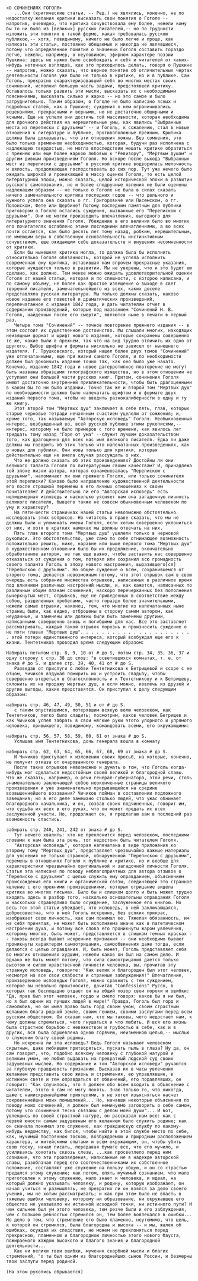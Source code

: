 

    <О СОЧИНЕНИЯХ ГОГОЛЯ>
       ...Они (критические статьи. -- Ред.) не являлись, конечно, не по недостатку желания критики высказать свои понятия о Гоголе -- напротив, очевидно, что критика сочувствовала ему более, нежели кому бы то ни было из [великих] русских писателей,-- но по трудности изложить эти понятия в такой форме, какая требовалась русскою публикою,-- хотя, повидимому, ничего не было легче и проще, как написать эти статьи, постоянно обещаемые и никогда не являвшиеся, потому что определенное понятие о значении Гоголя составить гораздо легче, нежели, например, о неуловимом, эфирном характере поэзии Пушкина: здесь не нужно было освобождать и себя и читателей от каких-нибудь неточных взглядов, как это приходилось делать, говоря о Пушкине -- напротив, можно сказать, что верное понятие об отличительных чертах деятельности Гоголя уже было не только в критике, но и в публике. Сам Гоголь, прекрасно охарактеризовавший себя во многих местах своих сочинений, исполнил большую часть задачи, предстоявшей критику. Оставалось только развить эти мысли, высказать их с необходимыми пояснениями, высказать сильно и жарко -- но это самое и было затруднительно. Таким образом, о Гоголе не было написано ясных и подробных статей, как о Пушкине; суждения о нем ограничивались рецензиями, прекрасными и верными, но не достаточно обширными и ясными. Еще не успели они достичь той массивности, которая необходима для прочного действия на нерешительные умы, как явились "Выбранные места из переписки с друзьями" -- и Гоголь, к сожалению, стал в новые отношения к литературе и публике, противоположные прежним. Критика должна была доказывать, что эти отношения ложны. Без сомнения, это было только временною необходимостью, которая, будучи раз исполнена с надлежащею твердостью, не могла впоследствии мешать критике обратиться с прежнею или еще более жаркою любовью к "Ревизору", "Мертвым душам" и другим дивным произведениям Гоголя. Но вскоре после выхода "Выбранных мест из переписки с друзьями" в русской критике водворилась мелочность и вялость, продолжающая господствовать до сих пор. Тут уже нечего было ожидать широкой и проникающей в массу оценки Гоголя, то есть целой литературной эпохи, можно сказать, целой исторической эпохи в развитии русского самопознания, но и более сподручные явления не были оценены надлежащим образом -- не только о Гоголе не была в силах сказать ничего замечательного критика последних годов -- что дельного и нужного успела она сказать о гг. Григоровиче или Писемском, о гг. Полонском, Фете или Щербине? Потому последним памятным для публики приговором о Гоголе остались суждения, вызванные его "Перепискою с друзьями". Они не могли производить впечатления, выгодного для литературного значения Гоголя. Убеждение в его величии было во многих его почитателях ослаблено этими последними впечатлениями, а во всех почти остается, как было десять лет тому назад, робким, нерешительным, не имеющим веры в собственную основательность инстинктивным сочувствием, еще ожидающим себе доказательств и внушения несомненности от критики. 
       Если бы нынешняя критика могла, то должна была бы исполнить относительно Гоголя обязанность, которой не успела исполнить современная ему критика, оставившая нам впрочем прекрасные указания, которые нуждаются только в развитии. Мы не уверены, что и это будет ею сделано, как должно. Тем менее можно ожидать удовлетворительной оценки Гоголя от нашей статьи, которая и по спешности, с которою написана, и по самому объему, не более как простое извещение о выходе в свет творений писателя, замечательнейшего из всех, каких доселе представляла русская литература. Мы только должны сказать, каково новое издание его повестей и драматических произведений, перепечатанное с издания 1842 года, и дать читателям отчет в содержании произведений, которые под названием "Сочинений Н. В. Гоголя, найденных после его смерти", являются ныне в печати в первый раз. 
       Четыре тома "Сочинений" -- точное повторение прежнего издания -- в этом состоит их существенное достоинство. Мы слышали многих, находящих неизящным формат и шрифт нового издания, которые сохранены совершенно те же, какие были в прежнем, так что на вид трудно отличить их одно от другого. Выбор шрифта и формата нисколько не зависел от нынешнего издателя. Г. Трушковского, который нашел более двух томов "Сочинений" уже отпечатанными, еще при жизни самого Гоголя, и по необходимости должен был докончить издание точно так, как оно было уже начато. Конечно, издание 1842 года и новое дагерротипное повторение не могут быть названы образцами типографского изящества, но в этом отношении не уступают они большей части русских книг. Притом, сочинения Гоголя имеют достаточно внутренней привлекательности, чтобы быть драгоценными в каком бы то ни было издании. Точно так же и второй том "Мертвых душ" по необходимости должно было напечатать шрифтом и в формате двух изданий первого тома, чтобы не вводить разнокалиберности в одну и ту же книгу. 
       Этот второй том "Мертвых душ" заключает в себе пять, глав, которых старые черновые тетради нечаянным счастием уцелели от сожжения; и, кроме того, так называемую "Авторскую исповедь" Гоголя. Необыкновенный интерес, возбужденный во, всей русской публике этими рукописями,-- интерес, которому не было примеров с того времени, как явилось лет тридцать тому назад "Горе от ума" --служит лучшим доказательством того, как драгоценно для всех нас имя великого писателя. Едва ли даже должны мы говорить об этих только что напечатанных произведениях, как о новых для публики. Они новы только для критики, которая действительно еще не имела случая рассуждать о них. 
       Что же должно сказать об этих произведениях? Достойны ли они великого таланта Гоголя по литературным своим качествам? И, принадлежа той эпохе жизни автора, которая ознаменовалась "Перепискою с друзьями", напоминают ли они прежнего Гоголя, или только сочинителя этой переписки? Каково было направление художественной деятельности его после страшной перемены в его личных отношениях к своим почитателям? И действительно ли его "Авторская исповедь" есть нелицемерная исповедь и насколько уясняет нам она загадочную личность великого писателя, бывшего также не совсем обыкновенным человеком по уму и характеру? 
       На пяти-шести страничках нашей статьи невозможно обстоятельно исследовать этих вопросов. Но читатель в праве сказать, что мы не должны были и упоминать имени Гоголя, если хотим совершенно уклониться от них, и хотя в кратких намеках мы должны отвечать на них. 
       Пять глав второго тома "Мертвых душ" уцелели только в черновой рукописи. Это обстоятельство, уже само по себе отнимающее возможность положительно решить, ниже, наравне или выше первого тома "Мертвых душ" в художественном отношении было бы их продолжение, окончательно обработанное автором, не так еще важно, чтобы заставить нас совершенно отказаться от суждения о том, потерял или сохранил всю громадность своего таланта Гоголь в эпоху нового настроения, выразившего[ся] "Перепискою с друзьями". Но общее суждение о всем, сохранившемся от второго тома, делается невозможным потому, что этот отрывок сам в свою очередь есть собрание множества отрывков, написанных в различное время под влиянием различных настроений мысли, и, как кажется, написанных по различным общим планам сочинения, наскоро перечерканных без пополнения вычеркнутых мест, отрывков, еще не приведенных в соответствие между собою, разделенных пробелами, часто гораздо более значительными, нежели самые отрывки, наконец, тем, что многие из напечатанных ныне страниц были, как видно, отброшены в сторону самим автором, как неудачные, и заменены или должны были быть заменены другими, написанными совершенно вновь и погибшими для нас. Все это заставляет рассматривать, каждый такой отрывок порознь и произносить суждение о не пяти главах "Мертвых душ". . . . . . . . . . . . . . . . . . . . . . этой потери единственного интереса, который возбуждал еще его к жизни. Тентетников проводил время следующим образом:

    Набирать петитом стр. 8, 9, 10 от # до S, потом стр. 34, 35, 36, 37 и одну сторону с стр. 38 до слов: "в осветившихся комнатах, т. е. от знака # до S. и далее стр. 39, 40, 41 от # до S.
       Разведав от прислуги о любви Тентетникова к Бетрищевой и ссоре с ее отцом, Чичиков вздумал помирить их и устроить свадьбу, чтобы совершенно втереться в благосклонность и к Тентетникову и к Бетрищеву, склонить их на продажу мертвых душ, а если можно, извлечь из друзей и другие выгоды, какие представятся. Он приступил к делу следующим образом:

    набирать стр. 46, 47, 49, 50, 51 и от # до S.
       с таким опустившимся, потерявшим всякую волю человеком, как Тентетников, легко было сладить; посмотрим, каков человек Бетрищев и как Чичиков успел забрать в свои мягкие руки этого упорного и упрямого человека, привыкшего, повидимому, командовать всеми, его окружающими:

    набирать стр. 56, 57, 58, 59, 60, 61 от знака # до S.
       Услышав имя Тентетникова, дочь генерала вошла в комнату

    набирать стр. 62, 63, 64, 65, 66, 67, 68, 69 от знака # до S.
       И Чичиков приступает к изложению своих просьб, на которые, конечно, не получит отказа от очарованного генерала. 
       После таких отрывков невозможно и думать о том, что Гоголь когда-нибудь мог сделаться недостойным своей великой и благородной славы. Что же сказать, например, о речи генерал-губернатора, этой речи, столь знаменательно заключающей собою неоконченные страницы великого произведения и уже знаменательно прерывающейся на средине возвышеннейшего воззвания? Чичиков пойман в составлении подложного завещания; но в его деле замешано столько людей, что ужас обнимает благородного начальника, и он, созвав своих подчиненных, говорит им, что судьба их всех в его руках, что он может предать их всех заслуженной участи. Но, продолжает он, я предлагаю вам в последний раз возможность спастись.

    забирать стр. 240, 241, 242 от знака # до S.
       Тут нечего хвалить: кто не преклонится перед человеком, последними словами к нам была эта речь, тот недостоин быть читателем Гоголя. 
       "Авторская исповедь", которая напечатана в виде приложения ко второму тому "Мертвых душ", представляет чрезвычайно важные материалы для уяснения не только странной, обнаруженной "Перепискою с друзьями", перемены в отношениях Гоголя к публике и критике, но и вообще для характеристики чрезвычайно оригинальной и загадочной личности Гоголя. Статья эта написана по поводу неблагоприятных для автора отзывов о "Переписке с друзьями" с целью служить ему оправданием, объяснением происхождения его книги и органической связи, соединяющей это странное явление с его прежними произведениями, которых отрицание видела критика во многих письмах. Было бы и слишком долго и быть может трудно входить здесь в разбор того, насколько основательны оправдания Гоголя и насколько справедливо было осуждение, заслуженное его книгою. Но весь тон этой статьи убеждает, что исповедь, в ней заключающаяся, добросовестна, что в ней Гоголь искренно, без всяких прикрас, изображает свою личность, как сам понимал ее. Тяжелая обязанность, им на себя принятая, не может быть исполняема иначе как в патетическом настроении духа, и потому все слова его проникнуты жаром увлечения, которому многое, быть может, представляется в слишком темных красках -- таковы всегда бывают искренние признания -- они необходимо бывают проникнуты характером самоотрицания, самообвинения даже тогда, если делаются с целью оправдания. И, быть может, Гоголь представляет себя во многих отношениях худшим, нежели каков он был на самом деле. И однако же быть может потому, что сила самоотрицания дается только высотою и силою нравственной личности человека, вы, прочитав эту странную исповедь, говорите: "Как велик и благороден был этот человек, несмотря на все свои слабости и странные заблуждения!" Впечатление, произведенное исповедью Гоголя, можно сравнить с тем суждением, которое вы невольно произносите, дочитав "Confessions" Руссо, в которых так беспощадно отдает он на общий позор свои пороки и ошибки: "Да, прав был этот человек, гордо и смело говоря: каков бы я ни был, но я был одним из лучших людей в мире!" Правда, Гоголь был горд и самолюбив, но он имел право быть горд своим умом, своим страстным желанием блага родной земле, своим гением, своими заслугами перед всем русским обществом. Он сказал нам, кто мы таковы, чего недостает нам, к чему должны стремиться, чего гнушаться и что любить. И вся его жизнь была страстною борьбою с невежеством и грубостью в себе, как и в других, вся была одушевлена одною горячею, неизменною целью,-- мыслью о служении благу своей родины. 
       Но искренна ли эта исповедь? Ведь Гоголя называют человеком скрытным, даже любившим притворяться, пускать пыль в глаза? Ну да, он сам говорит, что, подобно всякому человеку с глубокой натурой и великим умом, не любил выдавать на превратный людской суд своих задушевных мыслей. Но содержание и тон "Авторской исповеди" ручаются за глубокую правдивость признании. Высказав их в часы увлечения желанием представить свою жизнь и стремления, ею управлявшие, в истинном свете и тем оправдаться от обвинений, его подавлявших, он говорит: "Как случилось, что я должен обо всем входить в объяснение с читателем, этого я сам не могу понять. Знаю только то, что никогда, даже с наиискреннейшими приятелями, я не хотел изъясняться насчет сокровеннейших моих помышлений... Но, начавши некоторые объяснения по поводу моих сочинений, я должен был неминуемо заговорить о себе самом, потому что сочинения теcно связаны с делом моей души"... И вот, увлекшись по своей страстной натуре, он рассказал нам все: как с первой юности самым задушевным его желанием было служить родине; как он сначала понимал это служение, как гражданскую службу по какому-нибудь ведомству, как бился, чтобы найти в этой службе место по себе, как, мучимый постоянною тоскою, возбуждаемою и природным расположением характера, и житейскими опытами и всем окружающим, он, чтобы убить свою тоску, начал писать, передавая бумаге все, что его мучило, и усиливаясь хохотать сквозь слезы, ...как просветлело перед ним сознание, что эти произведения, написанные не в надежде авторской славы, разоблачая перед его соотечественниками их собственное положение, составляют уже служение на пользу общую, и он со страстью предался этому служению; как потом, опять мучимый сознанием, что мало приготовлен к этому служению, мало знает и человека, и идеал, на который должно указывать человеку, и родину, которую изображает, он начал учиться и размышлять, не превратно ли он взялся за дело своего учения, мы не хотим рассматривать; и как при этом было не впасть в тяжелые ошибки человеку, которому ни образование, ни окружавшее его общество не указывало ни истинной исходной точки, ни истинного пути? И чем сильнее был ум этого человека, тем резче были и его заблуждения, чем с большею ревностью стремился он, тем более вовлекался в ошибки... Но дело в том, что стремление его было пламенно, неутомимо, что цель, к которой он стремился, была благородна и высока -- и мы, жалея об ошибках, осуждая их следствия, не можем не преклоняться перед прекрасною, пламенною и благородною личностью этого нового Фауста, пожираемого жаждою высокого и благого знания и благородной деятельности... 
       Как ни велики твои ошибки, мученик скорбной мысли и благих стремлений, "о ты был одним из благороднейших сынов России, и безмерны твои заслуги перед родиной.

    (На этом рукопись обрывается)
